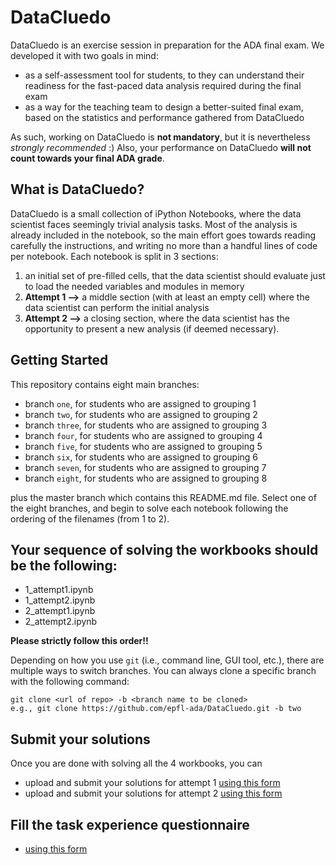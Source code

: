 # DataCluedo

DataCluedo is an exercise session in preparation for the ADA final exam. We developed it with two goals in mind:
* as a self-assessment tool for students, to they can understand their readiness for the fast-paced data analysis required during the final exam
* as a way for the teaching team to design a better-suited final exam, based on the statistics and performance gathered from DataCluedo

As such, working on DataCluedo is **not mandatory**, but it is nevertheless *strongly recommended* :)
Also, your performance on DataCluedo **will not count towards your final ADA grade**.

## What is DataCluedo?

DataCluedo is a small collection of iPython Notebooks, where the data scientist faces seemingly trivial analysis tasks. Most of the analysis is already included in the notebook, so the main effort goes towards reading carefully the instructions, and writing no more than a handful lines of code per notebook. Each notebook is split in 3 sections:
1. an initial set of pre-filled cells, that the data scientist should evaluate just to load the needed variables and modules in memory
2. **Attempt 1 -->** a middle section (with at least an empty cell) where the data scientist can perform the initial analysis
3. **Attempt 2 -->** a closing section, where the data scientist has the opportunity to present a new analysis (if deemed necessary).


## Getting Started
This repository contains eight main branches:
* branch `one`, for students who are assigned to grouping 1
* branch `two`, for students who are assigned to grouping 2
* branch `three`, for students who are assigned to grouping 3
* branch `four`, for students who are assigned to grouping 4
* branch `five`, for students who are assigned to grouping 5
* branch `six`, for students who are assigned to grouping 6
* branch `seven`, for students who are assigned to grouping 7
* branch `eight`, for students who are assigned to grouping 8

plus the master branch which contains this README.md file. Select one of the eight branches, and begin to solve each notebook following the ordering of the filenames (from 1 to 2). 

## Your sequence of solving the workbooks should be the following: 
* 1_attempt1.ipynb
* 1_attempt2.ipynb
* 2_attempt1.ipynb
* 2_attempt2.ipynb

**Please strictly follow this order!!**

Depending on how you use `git` (i.e., command line, GUI tool, etc.), there are multiple ways to switch branches. You can always clone a specific branch with the following command:
```
git clone <url of repo> -b <branch name to be cloned>
e.g., git clone https://github.com/epfl-ada/DataCluedo.git -b two
```

## Submit your solutions
Once you are done with solving all the 4 workbooks, you can 
* upload and submit your solutions for attempt 1 [using this form](https://goo.gl/forms/sLBd48WoZDv9KmRt1)
* upload and submit your solutions for attempt 2 [using this form](https://goo.gl/forms/5cnCf4wUkS1sAkYg1)

## Fill the task experience questionnaire 
* [using this form](https://goo.gl/forms/oVgnRkdF9EA7vQto1)
